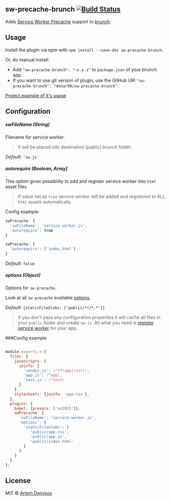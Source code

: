 ## sw-precache-brunch [![Build Status](https://travis-ci.org/denar90/sw-precache-brunch.svg?branch=master)](https://travis-ci.org/denar90/sw-precache-brunch)
Adds [Service Worker Precache](https://github.com/GoogleChrome/sw-precache) support to
[brunch](http://brunch.io).

## Usage
Install the plugin via npm with `npm install --save-dev sw-precache-brunch`.

Or, do manual install:

* Add `"sw-precache-brunch": "~x.y.z"` to `package.json` of your brunch app.
* If you want to use git version of plugin, use the GitHub URI
`"sw-precache-brunch": "denar90/sw-precache-brunch"`.

[Project example of it's usage](https://github.com/denar90/brunch-with-marionettejs)

## Configuration

##### swFileName [String]

Filename for service worker.
> It will be placed into destination (public) brunch folder.

*Default:* `'sw.js'`


##### autorequire [Boolean, Array]

This option gives possibility to add and register 
service worker into `html` asset files.
> If value set as `true` service worker will be added and registered to ALL `html` assets automatically.

Config example: 

```js
swPrecache: {
  'swFileName': 'service-worker.js',
  'autorequire': true
}
```

```js
swPrecache: {
  'autorequire': ['index.html']
}
```

*Default:* `false`


##### options [Object]

Options for `sw-precache`.

Look at all `sw-precache` available [options](https://github.com/GoogleChrome/sw-precache#options-parameter).

*Default:* `{staticFileGlobs: ['public/**/*.*']}`


> If you don't pass any configuration properties it will cache all files in your `public` folder and create `sw.js`. 
All what you need is [register service worker](https://developer.mozilla.org/en-US/docs/Web/API/ServiceWorkerRegistration) for your app.


###Config example
```js

module.exports = {
  files: {
    javascripts: {
      joinTo: {
        'vendor.js': /^(?!app|test)/,
        'app.js': /^app/,
        'test.js': /^test/
      }
    },
    stylesheets: {joinTo: 'app.css'},
  },
  plugins: {
    babel: {presets: ['es2015']},
    swPrecache: {
      'swFileName': 'service-worker.js',
      'options': { 
        'staticFileGlobs': [
           'public/app.css',
           'public/app.js',
           'public/index.html'
        ]
      }
    }
  }
};
```

## License

MIT © [Artem Denysov](https://github.com/denar90)
